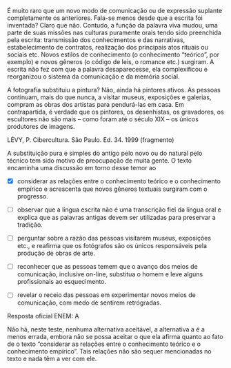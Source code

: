 

É muito raro que um novo modo de comunicação ou de expressão suplante completamente os anteriores. Fala-se menos desde que a escrita foi inventada? Claro que não. Contudo, a função da palavra viva mudou, uma parte de suas missões nas culturas puramente orais tendo sido preenchida pela escrita: transmissão dos conhecimentos e das narrativas, estabelecimento de contratos, realização dos principais atos rituais ou sociais etc. Novos estilos de conhecimento (o conhecimento “teórico”, por exemplo) e novos gêneros (o código de leis, o romance etc.) surgiram. A escrita não fez com que a palavra desaparecesse, ela complexificou e reorganizou o sistema da comunicação e da memória social.

A fotografia substituiu a pintura? Não, ainda há pintores ativos. As pessoas continuam, mais do que nunca, a visitar museus, exposições e galerias, compram as obras dos artistas para pendurá-las em casa. Em contrapartida, é verdade que os pintores, os desenhistas, os gravadores, os escultores não são mais – como foram até o século XIX – os únicos produtores de imagens.

LÉVY, P. Cibercultura. São Paulo. Ed. 34. 1999 (fragmento)

A substituição pura e simples do antigo pelo novo ou do natural pelo técnico tem sido motivo de preocupação de muita gente. O texto encaminha uma discussão em torno desse temor ao



- [x] considerar as relações entre o conhecimento teórico e o conhecimento empírico e acrescenta que novos gêneros textuais surgiram com o progresso.
- [ ] observar que a língua escrita não é uma transcrição fiel da língua oral e explica que as palavras antigas devem ser utilizadas para preservar a tradição.
- [ ] perguntar sobre a razão das pessoas visitarem museus, exposições etc., e reafirma que os fotógrafos são os únicos responsáveis pela produção de obras de arte.
- [ ] reconhecer que as pessoas temem que o avanço dos meios de comunicação, inclusive on-line, substitua o homem e leve alguns profissionais ao esquecimento.
- [ ] revelar o receio das pessoas em experimentar novos meios de comunicação, com medo de sentirem retrógradas.


Resposta oficial ENEM: A

Não há, neste teste, nenhuma alternativa aceitável, a alternativa a é a menos errada, embora não se possa aceitar o que ela afirma quanto ao fato de o texto “considerar as relações entre o conhecimento teórico e o conhecimento empírico”. Tais relações não são sequer mencionadas no texto e nada têm a ver com ele.
